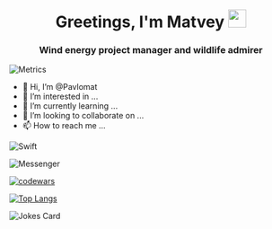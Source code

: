 <h1 align="center">Greetings, I'm Matvey 
<img src="https://github.com/blackcater/blackcater/raw/main/images/Hi.gif" height="32"/></h1>
<h3 align="center">Wind energy project manager and wildlife admirer</h3>

![Metrics](https://metrics.lecoq.io/pavlomat?template=classic&base.indepth=false&base.hireable=false&config.timezone=Europe%2FMoscow)

- 👋 Hi, I’m @Pavlomat
- 👀 I’m interested in ...
- 🌱 I’m currently learning ...
- 💞️ I’m looking to collaborate on ...
- 📫 How to reach me ...

![Swift](https://img.shields.io/badge/swift-F54A2A?style=for-the-badge&logo=swift&logoColor=white)

![Messenger](https://img.shields.io/badge/Messenger-00B2FF?style=for-the-badge&logo=messenger&logoColor=white)

[![codewars](https://www.codewars.com/users/Pipison/badges/micro)](https://www.codewars.com/users/username) 

[![Top Langs](https://github-readme-stats.vercel.app/api/top-langs/?username=pavlomat&layout=compact)](https://github.com/pavlomat/github-readme-stats)


<img src="https://readme-jokes.vercel.app/api" alt="Jokes Card" />

<!---
Pavlomat/Pavlomat is a ✨ special ✨ repository because its `README.md` (this file) appears on your GitHub profile.
You can click the Preview link to take a look at your changes.
--->

